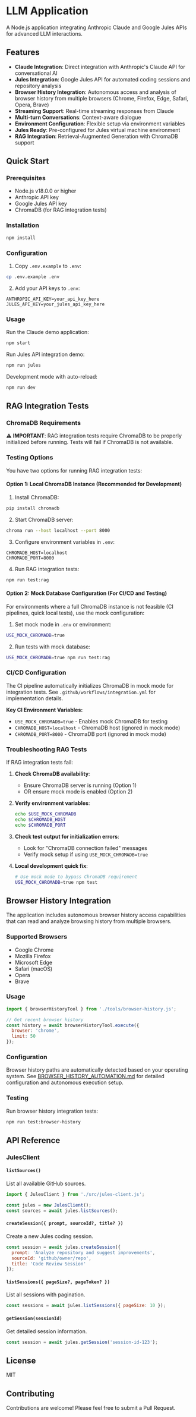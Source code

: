 # LLM Application
A Node.js application integrating Anthropic Claude and Google Jules APIs for advanced LLM interactions.

## Features
- **Claude Integration**: Direct integration with Anthropic's Claude API for conversational AI
- **Jules Integration**: Google Jules API for automated coding sessions and repository analysis
- **Browser History Integration**: Autonomous access and analysis of browser history from multiple browsers (Chrome, Firefox, Edge, Safari, Opera, Brave)
- **Streaming Support**: Real-time streaming responses from Claude
- **Multi-turn Conversations**: Context-aware dialogue
- **Environment Configuration**: Flexible setup via environment variables
- **Jules Ready**: Pre-configured for Jules virtual machine environment
- **RAG Integration**: Retrieval-Augmented Generation with ChromaDB support

## Quick Start

### Prerequisites
- Node.js v18.0.0 or higher
- Anthropic API key
- Google Jules API key
- ChromaDB (for RAG integration tests)

### Installation
```bash
npm install
```

### Configuration
1. Copy `.env.example` to `.env`:
```bash
cp .env.example .env
```

2. Add your API keys to `.env`:
```
ANTHROPIC_API_KEY=your_api_key_here
JULES_API_KEY=your_jules_api_key_here
```

### Usage
Run the Claude demo application:
```bash
npm start
```

Run Jules API integration demo:
```bash
npm run jules
```

Development mode with auto-reload:
```bash
npm run dev
```

## RAG Integration Tests

### ChromaDB Requirements

⚠️ **IMPORTANT**: RAG integration tests require ChromaDB to be properly initialized before running. Tests will fail if ChromaDB is not available.

### Testing Options

You have two options for running RAG integration tests:

#### Option 1: Local ChromaDB Instance (Recommended for Development)

1. Install ChromaDB:
```bash
pip install chromadb
```

2. Start ChromaDB server:
```bash
chroma run --host localhost --port 8000
```

3. Configure environment variables in `.env`:
```
CHROMADB_HOST=localhost
CHROMADB_PORT=8000
```

4. Run RAG integration tests:
```bash
npm run test:rag
```

#### Option 2: Mock Database Configuration (For CI/CD and Testing)

For environments where a full ChromaDB instance is not feasible (CI pipelines, quick local tests), use the mock configuration:

1. Set mock mode in `.env` or environment:
```bash
USE_MOCK_CHROMADB=true
```

2. Run tests with mock database:
```bash
USE_MOCK_CHROMADB=true npm run test:rag
```

### CI/CD Configuration

The CI pipeline automatically initializes ChromaDB in mock mode for integration tests. See `.github/workflows/integration.yml` for implementation details.

**Key CI Environment Variables:**
- `USE_MOCK_CHROMADB=true` - Enables mock ChromaDB for testing
- `CHROMADB_HOST=localhost` - ChromaDB host (ignored in mock mode)
- `CHROMADB_PORT=8000` - ChromaDB port (ignored in mock mode)

### Troubleshooting RAG Tests

If RAG integration tests fail:

1. **Check ChromaDB availability**:
   - Ensure ChromaDB server is running (Option 1)
   - OR ensure mock mode is enabled (Option 2)

2. **Verify environment variables**:
   ```bash
   echo $USE_MOCK_CHROMADB
   echo $CHROMADB_HOST
   echo $CHROMADB_PORT
   ```

3. **Check test output for initialization errors**:
   - Look for "ChromaDB connection failed" messages
   - Verify mock setup if using `USE_MOCK_CHROMADB=true`

4. **Local development quick fix**:
   ```bash
   # Use mock mode to bypass ChromaDB requirement
   USE_MOCK_CHROMADB=true npm test
   ```

## Browser History Integration

The application includes autonomous browser history access capabilities that can read and analyze browsing history from multiple browsers.

### Supported Browsers
- Google Chrome
- Mozilla Firefox
- Microsoft Edge
- Safari (macOS)
- Opera
- Brave

### Usage
```javascript
import { browserHistoryTool } from './tools/browser-history.js';

// Get recent browser history
const history = await browserHistoryTool.execute({
  browser: 'chrome',
  limit: 50
});
```

### Configuration
Browser history paths are automatically detected based on your operating system. See [BROWSER_HISTORY_AUTOMATION.md](BROWSER_HISTORY_AUTOMATION.md) for detailed configuration and autonomous execution setup.

### Testing
Run browser history integration tests:
```bash
npm run test:browser-history
```

## API Reference

### JulesClient

#### `listSources()`
List all available GitHub sources.
```javascript
import { JulesClient } from './src/jules-client.js';

const jules = new JulesClient();
const sources = await jules.listSources();
```

#### `createSession({ prompt, sourceId?, title? })`
Create a new Jules coding session.
```javascript
const session = await jules.createSession({
  prompt: 'Analyze repository and suggest improvements',
  sourceId: 'github/owner/repo',
  title: 'Code Review Session'
});
```

#### `listSessions({ pageSize?, pageToken? })`
List all sessions with pagination.
```javascript
const sessions = await jules.listSessions({ pageSize: 10 });
```

#### `getSession(sessionId)`
Get detailed session information.
```javascript
const session = await jules.getSession('session-id-123');
```

## License

MIT

## Contributing

Contributions are welcome! Please feel free to submit a Pull Request.
